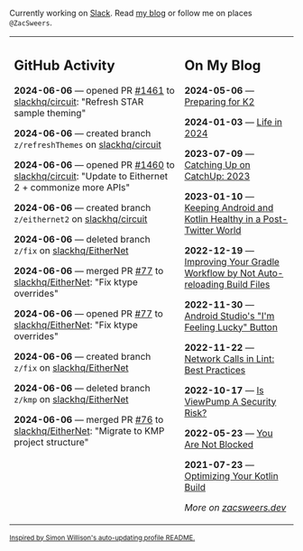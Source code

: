 Currently working on [Slack](https://slack.com/). Read [my blog](https://zacsweers.dev/) or follow me on places `@ZacSweers`.

<table><tr><td valign="top" width="60%">

## GitHub Activity
<!-- githubActivity starts -->
**2024-06-06** — opened PR [#1461](https://github.com/slackhq/circuit/pull/1461) to [slackhq/circuit](https://github.com/slackhq/circuit): "Refresh STAR sample theming"

**2024-06-06** — created branch `z/refreshThemes` on [slackhq/circuit](https://github.com/slackhq/circuit)

**2024-06-06** — opened PR [#1460](https://github.com/slackhq/circuit/pull/1460) to [slackhq/circuit](https://github.com/slackhq/circuit): "Update to Eithernet 2 + commonize more APIs"

**2024-06-06** — created branch `z/eithernet2` on [slackhq/circuit](https://github.com/slackhq/circuit)

**2024-06-06** — deleted branch `z/fix` on [slackhq/EitherNet](https://github.com/slackhq/EitherNet)

**2024-06-06** — merged PR [#77](https://github.com/slackhq/EitherNet/pull/77) to [slackhq/EitherNet](https://github.com/slackhq/EitherNet): "Fix ktype overrides"

**2024-06-06** — opened PR [#77](https://github.com/slackhq/EitherNet/pull/77) to [slackhq/EitherNet](https://github.com/slackhq/EitherNet): "Fix ktype overrides"

**2024-06-06** — created branch `z/fix` on [slackhq/EitherNet](https://github.com/slackhq/EitherNet)

**2024-06-06** — deleted branch `z/kmp` on [slackhq/EitherNet](https://github.com/slackhq/EitherNet)

**2024-06-06** — merged PR [#76](https://github.com/slackhq/EitherNet/pull/76) to [slackhq/EitherNet](https://github.com/slackhq/EitherNet): "Migrate to KMP project structure"
<!-- githubActivity ends -->
</td><td valign="top" width="40%">

## On My Blog
<!-- blog starts -->
**2024-05-06** — [Preparing for K2](https://www.zacsweers.dev/preparing-for-k2/)

**2024-01-03** — [Life in 2024](https://www.zacsweers.dev/life-in-2024/)

**2023-07-09** — [Catching Up on CatchUp: 2023](https://www.zacsweers.dev/catching-up-on-catchup-2023/)

**2023-01-10** — [Keeping Android and Kotlin Healthy in a Post-Twitter World](https://www.zacsweers.dev/keeping-android-healthy/)

**2022-12-19** — [Improving Your Gradle Workflow by Not Auto-reloading Build Files](https://www.zacsweers.dev/improving-your-workflow-by-not-auto-reloading-build-files/)

**2022-11-30** — [Android Studio's "I'm Feeling Lucky" Button](https://www.zacsweers.dev/android-studios-im-feeling-lucky-button/)

**2022-11-22** — [Network Calls in Lint: Best Practices](https://www.zacsweers.dev/network-calls-in-lint-best-practices/)

**2022-10-17** — [Is ViewPump A Security Risk?](https://www.zacsweers.dev/is-viewpump-a-security-risk/)

**2022-05-23** — [You Are Not Blocked](https://www.zacsweers.dev/you-are-not-blocked/)

**2021-07-23** — [Optimizing Your Kotlin Build](https://www.zacsweers.dev/optimizing-your-kotlin-build/)
<!-- blog ends -->
_More on [zacsweers.dev](https://zacsweers.dev/)_
</td></tr></table>

<sub><a href="https://simonwillison.net/2020/Jul/10/self-updating-profile-readme/">Inspired by Simon Willison's auto-updating profile README.</a></sub>